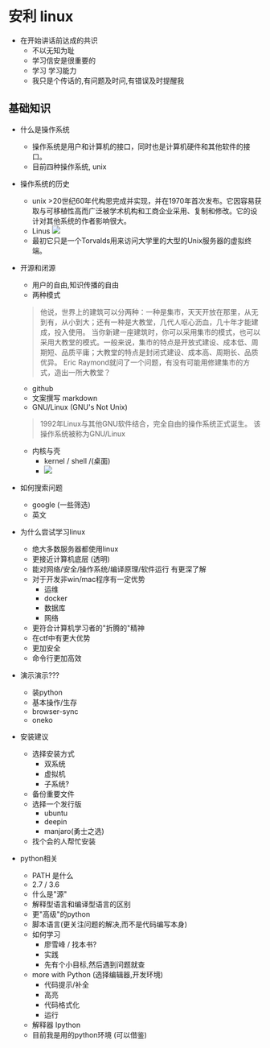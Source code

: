 # 安利 linux

- 在开始讲话前达成的共识
  - 不以无知为耻
  - 学习信安是很重要的
  - 学习 学习能力
  - 我只是个传话的,有问题及时问,有错误及时提醒我

## 基础知识
- 什么是操作系统
  - 操作系统是用户和计算机的接口，同时也是计算机硬件和其他软件的接口。
  - 目前四种操作系统, unix
- 操作系统的历史
  - unix >20世纪60年代构思完成并实现，并在1970年首次发布。它因容易获取与可移植性高而广泛被学术机构和工商企业采用、复制和修改。它的设计对其他系统的作者影响很大。
  - Linus ![](https://upload.wikimedia.org/wikipedia/commons/6/69/Linus_Torvalds.jpeg)
  - 最初它只是一个Torvalds用来访问大学里的大型的Unix服务器的虚拟终端。
- 开源和闭源
  - 用户的自由,知识传播的自由
  - 两种模式
  >他说，世界上的建筑可以分两种：一种是集市，天天开放在那里，从无到有，从小到大；还有一种是大教堂，几代人呕心沥血，几十年才能建成，投入使用。
  > 当你新建一座建筑时，你可以采用集市的模式，也可以采用大教堂的模式。一般来说，集市的特点是开放式建设、成本低、周期短、品质平庸；大教堂的特点是封闭式建设、成本高、周期长、品质优异。
  > Eric Raymond就问了一个问题，有没有可能用修建集市的方式，造出一所大教堂？

  - github
  - 文案撰写 markdown
  - GNU/Linux (GNU's Not Unix)
  >1992年Linux与其他GNU软件结合，完全自由的操作系统正式诞生。
  >该操作系统被称为GNU/Linux

  - 内核与壳
    - kernel / shell /(桌面)
    - ![](/home/fky/playground/140859386_a665ec5a58.jpg)
- 如何搜索问题
  - google (一些筛选)
  - 英文

- 为什么尝试学习linux 
  - 绝大多数服务器都使用linux
  - 更接近计算机底层 (透明)
  - 能对网络/安全/操作系统/编译原理/软件运行 有更深了解
  - 对于开发非win/mac程序有一定优势
    - 运维
    - docker
    - 数据库
    - 网络
  - 更符合计算机学习者的"折腾的"精神
  - 在ctf中有更大优势
  - 更加安全
  - 命令行更加高效

- 演示演示???
  - 装python
  - 基本操作/生存
  - browser-sync
  - oneko
- 安装建议
  - 选择安装方式
    - 双系统
    - 虚拟机
    - 子系统?
  - 备份重要文件
  - 选择一个发行版
    - ubuntu
    - deepin
    - manjaro(勇士之选)
  - 找个会的人帮忙安装
- python相关
  - PATH 是什么
  - 2.7 / 3.6
  - 什么是"源"
  - 解释型语言和编译型语言的区别
  - 更"高级"的python
  - 脚本语言(更关注问题的解决,而不是代码编写本身)
  - 如何学习
    - 廖雪峰 / 找本书?
    - 实践
    - 先有个小目标,然后遇到问题就查
  - more with Python (选择编辑器,开发环境)
    - 代码提示/补全
    - 高亮
    - 代码格式化
    - 运行
  - 解释器 Ipython
  - 目前我是用的python环境
  (可以借鉴)

